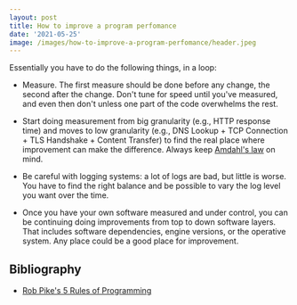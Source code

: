 ```yaml
---
layout: post
title: How to improve a program perfomance
date: '2021-05-25'
image: /images/how-to-improve-a-program-perfomance/header.jpeg
---
```


Essentially you have to do the following things, in a loop:

- Measure. The first measure should be done before any change, the second after the change. Don't tune for speed until you've measured, and even then don't unless one part of the code overwhelms the rest.

- Start doing measurement from big granularity (e.g., HTTP response time) and moves to low granularity (e.g., DNS Lookup + TCP Connection + TLS Handshake + Content Transfer) to find the real place where improvement can make the difference. Always keep [Amdahl's law](https://en.wikipedia.org/wiki/Amdahl's_law) on mind.

- Be careful with logging systems: a lot of logs are bad, but little is worse. You have to find the right balance and be possible to vary the log level you want over the time.

- Once you have your own software measured and under control, you can be continuing doing improvements from top to down software layers. That includes software dependencies, engine versions, or the operative system. Any place could be a good place for improvement.

## Bibliography

- [Rob Pike's 5 Rules of Programming](https://users.ece.utexas.edu/~adnan/pike.html)
